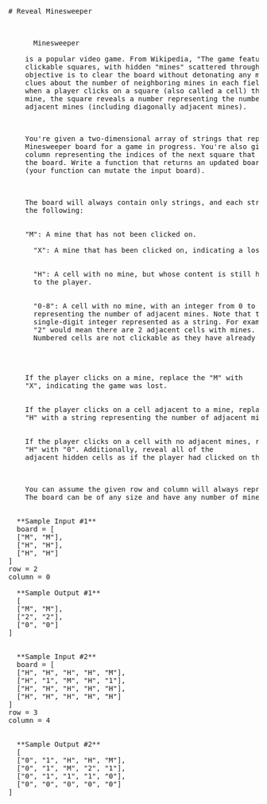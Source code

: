 <pre>
# Reveal Minesweeper

  
    
      Minesweeper
    
    is a popular video game. From Wikipedia, "The game features a grid of
    clickable squares, with hidden "mines" scattered throughout the board. The
    objective is to clear the board without detonating any mines, with help from
    clues about the number of neighboring mines in each field." Specifically,
    when a player clicks on a square (also called a cell) that doesn't contain a
    mine, the square reveals a number representing the number of immediately
    adjacent mines (including diagonally adjacent mines).
  

  
    You're given a two-dimensional array of strings that represents a
    Minesweeper board for a game in progress. You're also given a row and a
    column representing the indices of the next square that the player clicks on
    the board. Write a function that returns an updated board after the click
    (your function can mutate the input board).
  

  
    The board will always contain only strings, and each string will be one of
    the following:
  
  
    "M": A mine that has not been clicked on.
    
      "X": A mine that has been clicked on, indicating a lost game.
    
    
      "H": A cell with no mine, but whose content is still hidden
      to the player.
    
    
      "0-8": A cell with no mine, with an integer from 0 to 8
      representing the number of adjacent mines. Note that this is a
      single-digit integer represented as a string. For example
      "2" would mean there are 2 adjacent cells with mines.
      Numbered cells are not clickable as they have already been revealed.
    
  

  
    If the player clicks on a mine, replace the "M" with
    "X", indicating the game was lost.
  
  
    If the player clicks on a cell adjacent to a mine, replace the
    "H" with a string representing the number of adjacent mines.
  
  
    If the player clicks on a cell with no adjacent mines, replace the
    "H" with "0". Additionally, reveal all of the
    adjacent hidden cells as if the player had clicked on those cells as well.
  

  
    You can assume the given row and column will always represent a legal move.
    The board can be of any size and have any number of mines in it.
  

  **Sample Input #1**
  board = [
  ["M", "M"],
  ["H", "H"],
  ["H", "H"]
]   
row = 2
column = 0
  
  **Sample Output #1**
  [
  ["M", "M"],
  ["2", "2"],
  ["0", "0"]
]
  

  **Sample Input #2**
  board = [
  ["H", "H", "H", "H", "M"],
  ["H", "1", "M", "H", "1"],
  ["H", "H", "H", "H", "H"],
  ["H", "H", "H", "H", "H"]
]   
row = 3
column = 4


  **Sample Output #2**
  [
  ["0", "1", "H", "H", "M"],
  ["0", "1", "M", "2", "1"],
  ["0", "1", "1", "1", "0"],
  ["0", "0", "0", "0", "0"]
]

</pre>